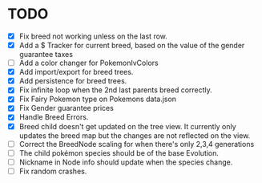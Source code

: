 # TODO

-   [x] Fix breed not working unless on the last row.
-   [x] Add a $ Tracker for current breed, based on the value of the gender guarantee taxes
-   [ ] Add a color changer for PokemonIvColors
-   [x] Add import/export for breed trees.
-   [x] Add persistence for breed trees.
-   [x] Fix infinite loop when the 2nd last parents breed correctly.
-   [x] Fix Fairy Pokemon type on Pokemons data.json
-   [x] Fix Gender guarantee prices
-   [x] Handle Breed Errors.
-   [x] Breed child doesn't get updated on the tree view. It currently only updates the breed map but the changes are not reflected on the view.
-   [ ] Correct the BreedNode scaling for when there's only 2,3,4 generations
-   [ ] The child pokémon species should be of the base Evolution.
-   [ ] Nickname in Node info should update when the species change.
-   [ ] Fix random crashes.